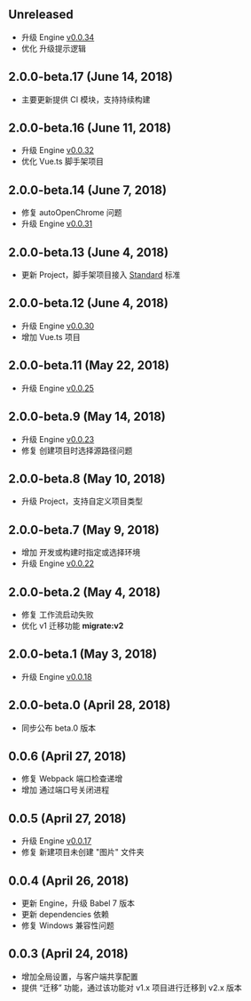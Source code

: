 ## Unreleased

* 升级 Engine [v0.0.34](https://github.com/legoflow/engine/blob/master/CHANGELOG.md#0034-june-15-2018)
* 优化 升级提示逻辑

## 2.0.0-beta.17 (June 14, 2018)

* 主要更新提供 CI 模块，支持持续构建

## 2.0.0-beta.16 (June 11, 2018)

* 升级 Engine [v0.0.32](https://github.com/legoflow/engine/blob/master/CHANGELOG.md#0032-june-11-2018)
* 优化 Vue.ts 脚手架项目

## 2.0.0-beta.14 (June 7, 2018)

* 修复 autoOpenChrome 问题
* 升级 Engine [v0.0.31](https://github.com/legoflow/engine/blob/master/CHANGELOG.md#0031-june-7-2018)

## 2.0.0-beta.13 (June 4, 2018)

* 更新 Project，脚手架项目接入 [Standard](https://standardjs.com/rules-zhcn.html) 标准

## 2.0.0-beta.12 (June 4, 2018)

* 升级 Engine [v0.0.30](https://github.com/legoflow/engine/blob/master/CHANGELOG.md#0030-june-4-2018)
* 增加 Vue.ts 项目

## 2.0.0-beta.11 (May 22, 2018)

* 升级 Engine [v0.0.25](https://github.com/legoflow/engine/blob/master/CHANGELOG.md#0025-may-22-2018)

## 2.0.0-beta.9 (May 14, 2018)

* 升级 Engine [v0.0.23](https://github.com/legoflow/engine/blob/master/CHANGELOG.md#0023-may-14-2018)
* 修复 创建项目时选择源路径问题

## 2.0.0-beta.8 (May 10, 2018)

* 升级 Project，支持自定义项目类型

## 2.0.0-beta.7 (May 9, 2018)

* 增加 开发或构建时指定或选择环境
* 升级 Engine [v0.0.22](https://github.com/legoflow/engine/blob/master/CHANGELOG.md#0022-may-9-2018)

## 2.0.0-beta.2 (May 4, 2018)

* 修复 工作流启动失败
* 优化 v1 迁移功能 **migrate:v2**

## 2.0.0-beta.1 (May 3, 2018)

* 升级 Engine [v0.0.18](https://github.com/legoflow/engine/blob/master/CHANGELOG.md#0018-may-3-2018)

## 2.0.0-beta.0 (April 28, 2018)

* 同步公布 beta.0 版本

## 0.0.6 (April 27, 2018)

* 修复 Webpack 端口检查递增
* 增加 通过端口号关闭进程

## 0.0.5 (April 27, 2018)

* 升级 Engine [v0.0.17](https://github.com/legoflow/engine/blob/master/CHANGELOG.md#0017-april-27-2018)
* 修复 新建项目未创建 "图片" 文件夹

## 0.0.4 (April 26, 2018)

* 更新 Engine，升级 Babel 7 版本
* 更新 dependencies 依赖
* 修复 Windows 兼容性问题

## 0.0.3 (April 24, 2018)

* 增加全局设置，与客户端共享配置
* 提供 “迁移” 功能，通过该功能对 v1.x 项目进行迁移到 v2.x 版本
